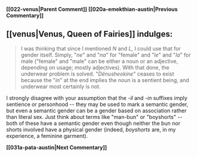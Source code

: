 **[[022-venus|Parent Comment]]**
**[[020a-emekthian-austin|Previous Commentary]]**

## [[venus|Venus, Queen of Fairies]] indulges:

> I was thinking that since I mentioned _N_ and _L,_ I could use that for gender itself. Simply, "_ne_" and "_na_" for "female" and "_le_" and "_la_" for male ("female" and "male" can be either a noun or an adjective, depending on usage; mostly adjectives). With that done, the underwear problem is solved. "_Dënusheokine_" ceases to exist because the "_in_" at the end implies the noun is a sentient being, and underwear most certainly is not.

I strongly disagree with your assumption that the _-il_ and _-in_ suffixes imply sentience or personhood -- they may be used to mark a semantic gender, but even a semantic gender can be a gender based on association rather than literal sex. Just think about terms like "man-bun" or "boyshorts" -- both of these have a semantic gender even though neither the bun nor shorts involved have a physical gender (indeed, _boyshorts_ are, in my experience, a feminine garment).

**[[031a-pata-austin|Next Commentary]]**
